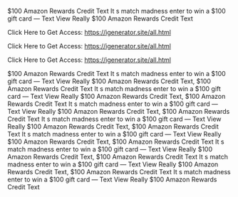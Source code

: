 $100 Amazon Rewards Credit Text It s match madness enter to win a $100 gift card — Text View Really $100 Amazon Rewards Credit Text

Click Here to Get Access: https://igenerator.site/all.html

Click Here to Get Access: https://igenerator.site/all.html

Click Here to Get Access: https://igenerator.site/all.html

$100 Amazon Rewards Credit Text It s match madness enter to win a $100 gift card — Text View Really $100 Amazon Rewards Credit Text, $100 Amazon Rewards Credit Text It s match madness enter to win a $100 gift card — Text View Really $100 Amazon Rewards Credit Text, $100 Amazon Rewards Credit Text It s match madness enter to win a $100 gift card — Text View Really $100 Amazon Rewards Credit Text, $100 Amazon Rewards Credit Text It s match madness enter to win a $100 gift card — Text View Really $100 Amazon Rewards Credit Text, $100 Amazon Rewards Credit Text It s match madness enter to win a $100 gift card — Text View Really $100 Amazon Rewards Credit Text, $100 Amazon Rewards Credit Text It s match madness enter to win a $100 gift card — Text View Really $100 Amazon Rewards Credit Text, $100 Amazon Rewards Credit Text It s match madness enter to win a $100 gift card — Text View Really $100 Amazon Rewards Credit Text, $100 Amazon Rewards Credit Text It s match madness enter to win a $100 gift card — Text View Really $100 Amazon Rewards Credit Text
